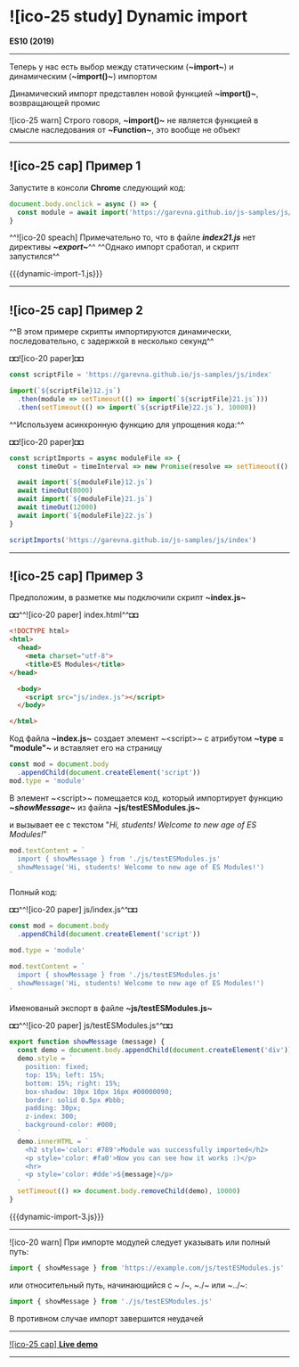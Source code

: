 # ![ico-25 study] Dynamic import 

**ES10 (2019)**

__________________________________________________

Теперь у нас есть выбор между статическим (**~import~**) и динамическим (**~import()~**) импортом

Динамический импорт представлен новой функцией **~import()~**, возвращающей промис

![ico-25 warn] Строго говоря, **~import()~** не является функцией в смысле наследования от **~Function~**, это вообще не объект

_________________________________

## ![ico-25 cap] Пример 1

Запустите в консоли **Chrome** следующий код:

~~~js
document.body.onclick = async () => {
  const module = await import('https://garevna.github.io/js-samples/js/index21.js')
}
~~~

^^![ico-20 speach] Примечательно то, что в файле **_index21.js_** нет директивы **_~export~_**^^
^^Однако импорт сработал, и скрипт запустился^^

{{{dynamic-import-1.js}}}

____________________________________

## ![ico-25 cap] Пример 2

^^В этом примере скрипты импортируются динамически, последовательно, с задержкой в несколько секунд^^

◘◘![ico-20 paper]◘◘

~~~js
const scriptFile = 'https://garevna.github.io/js-samples/js/index'

import(`${scriptFile}12.js`)
  .then(module => setTimeout(() => import(`${scriptFile}21.js`)))
  .then(setTimeout(() => import(`${scriptFile}22.js`), 10000))
~~~

^^Используем асинхронную функцию для упрощения кода:^^

◘◘![ico-20 paper]◘◘

~~~js
const scriptImports = async moduleFile => {
  const timeOut = timeInterval => new Promise(resolve => setTimeout(() => resolve(), timeInterval))

  await import(`${moduleFile}12.js`)
  await timeOut(8000)
  await import(`${moduleFile}21.js`)
  await timeOut(12000)
  await import(`${moduleFile}22.js`)
}

scriptImports('https://garevna.github.io/js-samples/js/index')
~~~

_____________________________________________________

## ![ico-25 cap] Пример 3

Предположим, в разметке мы подключили скрипт **~index.js~**

◘◘^^![ico-20 paper] index.html^^◘◘

~~~html
<!DOCTYPE html>
<html>
  <head>
    <meta charset="utf-8">
    <title>ES Modules</title>
</head>

  <body>
    <script src="js/index.js"></script>
  </body>

</html>
~~~

Код файла **~index.js~** создает элемент ~&lt;script>~ с атрибутом **~type = "module"~** и вставляет его на страницу

~~~js
const mod = document.body
  .appendChild(document.createElement('script'))
mod.type = 'module'
~~~

В элемент ~&lt;script>~ помещается код, который импортирует функцию **_~showMessage~_** из файла **~js/testESModules.js~**

и вызывает ее с текстом "_Hi, students! Welcome to new age of ES Modules!_"

~~~js
mod.textContent = `
  import { showMessage } from './js/testESModules.js'
  showMessage('Hi, students! Welcome to new age of ES Modules!')
`
~~~

Полный код:

◘◘^^![ico-20 paper] js/index.js^^◘◘

~~~js
const mod = document.body
  .appendChild(document.createElement('script'))

mod.type = 'module'

mod.textContent = `
  import { showMessage } from './js/testESModules.js'
  showMessage('Hi, students! Welcome to new age of ES Modules!')
`
~~~

Именованый экспорт в файле **~js/testESModules.js~**

◘◘^^![ico-20 paper] js/testESModules.js^^◘◘

~~~js
export function showMessage (message) {
  const demo = document.body.appendChild(document.createElement('div'))
  demo.style = `
    position: fixed;
    top: 15%; left: 15%;
    bottom: 15%; right: 15%;
    box-shadow: 10px 10px 16px #00000090;
    border: solid 0.5px #bbb;
    padding: 30px;
    z-index: 300;
    background-color: #000;
  `
  demo.innerHTML = `
    <h2 style='color: #789'>Module was successfully imported</h2>
    <p style='color: #fa0'>Now you can see how it works :)</p>
    <hr>
    <p style='color: #dde'>${message}</p>
  `
  setTimeout(() => document.body.removeChild(demo), 10000)
}
~~~

{{{dynamic-import-3.js}}}

__________________________________________________________

![ico-20 warn] При импорте модулей следует указывать или полный путь:

~~~js
import { showMessage } from 'https://example.com/js/testESModules.js'
~~~

или относительный путь, начинающийся с ~ /~, ~./~ или ~../~:

~~~js
import { showMessage } from './js/testESModules.js'
~~~

В противном случае импорт завершится неудачей

________________________________________________________________________


[![ico-25 cap] **Live demo**](https://garevna.github.io/js-samples/#25)

______________________________________________________________________